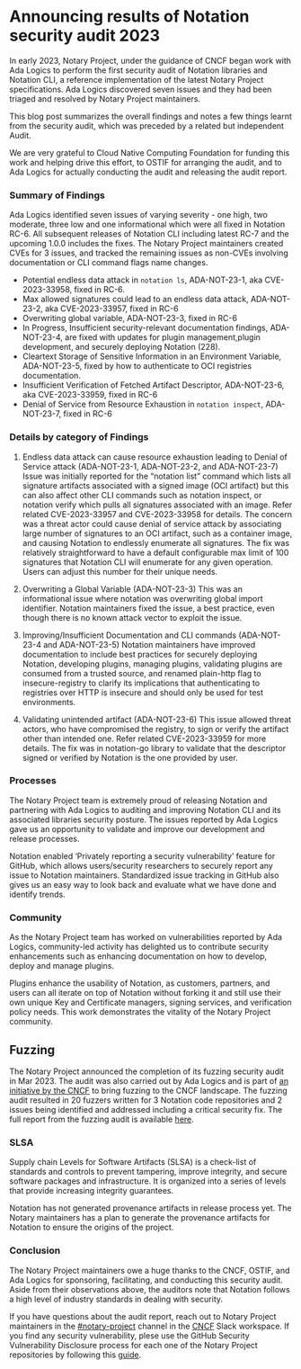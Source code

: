 # Announcing results of Notation security audit 2023

In early 2023, Notary Project, under the guidance of CNCF began work with Ada Logics to perform the first security audit of Notation libraries and Notation CLI, a reference implementation of the latest Notary Project specifications. Ada Logics discovered seven issues and they had been triaged and resolved by Notary Project maintainers. 

This blog post summarizes the overall findings and notes a few things learnt from the security audit, which was preceded by a related but independent Audit.
 
We are very grateful to Cloud Native Computing Foundation for funding this work and helping drive this effort, to OSTIF for arranging the audit, and to Ada Logics for actually conducting the audit and releasing the audit report.
 
### Summary of Findings
 
Ada Logics identified seven issues of varying severity - one high, two moderate, three low and one informational which were all fixed in Notation RC-6. All subsequent releases of Notation CLI including latest RC-7 and the upcoming 1.0.0 includes the fixes. The Notary Project maintainers created CVEs for 3 issues, and tracked the remaining issues as non-CVEs involving documentation or CLI command flags name changes.

* Potential endless data attack in `notation ls`, ADA-NOT-23-1, aka CVE-2023-33958, fixed in RC-6.
* Max allowed signatures could lead to an endless data attack, ADA-NOT-23-2, aka CVE-2023-33957, fixed in RC-6
* Overwriting global variable, ADA-NOT-23-3, fixed in RC-6
* In Progress,  Insufficient security-relevant documentation findings, ADA-NOT-23-4, are fixed with updates for plugin management,plugin development, and securely deploying Notation (228). 
* Cleartext Storage of Sensitive Information in an Environment Variable, ADA-NOT-23-5, fixed by how to authenticate to OCI registries documentation.
* Insufficient Verification of Fetched Artifact Descriptor, ADA-NOT-23-6, aka CVE-2023-33959, fixed in RC-6
* Denial of Service from Resource Exhaustion in `notation inspect`, ADA-NOT-23-7, fixed in RC-6

 
### Details by category of Findings
 
1. Endless data attack can cause resource exhaustion leading to Denial of Service attack (ADA-NOT-23-1, ADA-NOT-23-2, and ADA-NOT-23-7)
Issue was initially reported for the “notation list” command which lists all signature artifacts associated with a signed image (OCI artifact) but this can also affect other CLI commands such as notation inspect, or notation verify which pulls all signatures associated with an image. Refer related CVE-2023-33957 and CVE-2023-33958 for details. The concern was a threat actor could cause denial of service attack by associating large number of signatures to an OCI artifact, such as a container image, and causing Notation to endlessly enumerate all signatures. The fix was relatively straightforward to have a default configurable max limit of 100 signatures that Notation CLI will enumerate for any given operation. Users can adjust this number for their unique needs.

2. Overwriting a Global Variable (ADA-NOT-23-3)
This was an informational issue where notation was overwriting global import identifier. Notation maintainers fixed the issue, a best practice, even though there is no known attack vector to exploit the issue.

 
3. Improving/Insufficient Documentation and CLI commands (ADA-NOT-23-4 and ADA-NOT-23-5)
Notation maintainers have improved documentation to include best practices for securely deploying Notation, developing plugins, managing plugins, validating plugins are consumed from a trusted source, and renamed plain-http flag to insecure-registry to clarify its implications that authenticating to registries over HTTP is insecure and should only be used for test environments. 
 
4. Validating unintended artifact (ADA-NOT-23-6) 
This issue allowed threat actors, who have compromised the registry, to sign or verify the artifact other than intended one. Refer related  CVE-2023-33959 for more details. The fix was in notation-go library to validate that the descriptor signed or verified by Notation is the one provided by user.
 
### Processes

The Notary Project team is extremely proud of releasing Notation and partnering with Ada Logics to auditing and improving Notation CLI and its associated libraries security posture. The issues reported by Ada Logics gave us an opportunity to validate and improve our development and release processes.
 
Notation enabled ‘Privately reporting a security vulnerability’ feature for GitHub, which allows users/security researchers to securely report any issue to Notation maintainers. Standardized issue tracking in GitHub also gives us an easy way to look back and evaluate what we have done and identify trends. 

### Community

As the Notary Project team has worked on vulnerabilities reported by Ada Logics, community-led activity has delighted us to contribute security enhancements such as enhancing documentation on how to develop, deploy and manage plugins.

Plugins enhance the usability of Notation, as customers, partners, and users can all iterate on top of Notation without forking it and still use their own unique Key and Certificate managers, signing services, and verification policy needs. This work demonstrates the vitality of the Notary Project community.

## Fuzzing

The Notary Project announced the completion of its fuzzing security audit in Mar 2023. The audit was also carried out by Ada Logics and is part of [an initiative by the CNCF](https://www.cncf.io/blog/2022/06/28/improving-security-by-fuzzing-the-cncf-landscape/) to bring fuzzing to the CNCF landscape. The fuzzing audit resulted in 20 fuzzers written for 3 Notation code repositories and 2 issues being identified and addressed including a critical security fix. The full report from the fuzzing audit is available [here](https://github.com/notaryproject/notaryproject/tree/main/security/reports/fuzzing/ADA-fuzzing-audit-22-23.pdf).
 
### SLSA

Supply chain Levels for Software Artifacts (SLSA) is a check-list of standards and controls to prevent tampering, improve integrity, and secure software packages and infrastructure. It is organized into a series of levels that provide increasing integrity guarantees.

Notation has not generated provenance artifacts in release process yet. The Notary maintainers has a plan to generate the provenance artifacts for Notation to ensure the origins of the project.


### Conclusion
 
The Notary Project maintainers owe a huge thanks to the CNCF, OSTIF, and Ada Logics for sponsoring, facilitating, and conducting this security audit. Aside from their observations above, the auditors note that Notation  follows a high level of industry standards in dealing with security.

If you have questions about the audit report, reach out to Notary Project maintainers in the [#notary-project](https://cloud-native.slack.com/messages/notary-v2/) channel in the [CNCF](https://slack.cncf.io/) Slack workspace. If you find any security vulnerability, plese use the GitHub Security Vulnerability Disclosure process for each one of the Notary Project repositories by following this [guide](https://github.com/notaryproject/.github/blob/main/SECURITY.md#reporting-a-vulnerability).